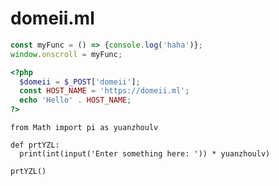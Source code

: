 # domeii.ml  
```javascript
const myFunc = () => {console.log('haha')};
window.onscroll = myFunc;
```
```php
<?php
  $domeii = $_POST['domeii'];
  const HOST_NAME = 'https://domeii.ml';
  echo 'Hello' . HOST_NAME;
?>
```
```python3
from Math import pi as yuanzhoulv

def prtYZL:
  print(int(input('Enter something here: ')) * yuanzhoulv)
  
prtYZL()
```
